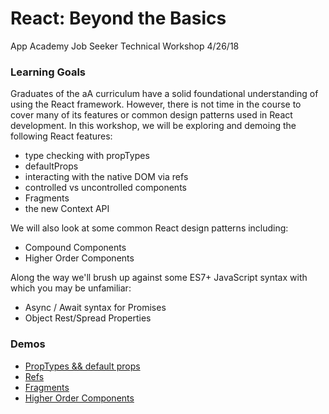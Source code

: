 # React: Beyond the Basics

App Academy Job Seeker Technical Workshop 4/26/18

### Learning Goals

Graduates of the aA curriculum have a solid foundational understanding of using the React framework. However, there is not time in the course to cover many of its features or common design patterns used in React development. In this workshop, we will be exploring and demoing the following React features:

* type checking with propTypes
* defaultProps
* interacting with the native DOM via refs
* controlled vs uncontrolled components
* Fragments
* the new Context API

We will also look at some common React design patterns including:

* Compound Components
* Higher Order Components

Along the way we'll brush up against some ES7+ JavaScript syntax with which you may be unfamiliar:

* Async / Await syntax for Promises
* Object Rest/Spread Properties

### Demos

* [PropTypes && default props](src/components/propTypes)
* [Refs](src/components/refs)
* [Fragments](src/components/fragments)
* [Higher Order Components](src/components/higherOrderComponents)
